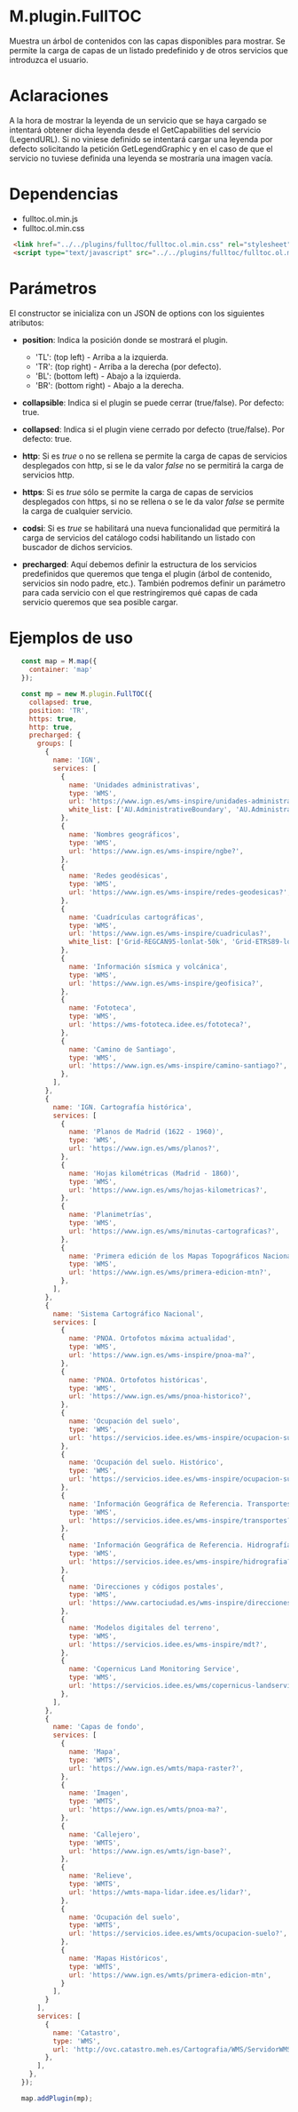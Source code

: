 # M.plugin.FullTOC

Muestra un árbol de contenidos con las capas disponibles para mostrar. Se permite la carga de capas de un listado predefinido y de otros servicios que introduzca el usuario.

# Aclaraciones

A la hora de mostrar la leyenda de un servicio que se haya cargado se intentará obtener dicha leyenda desde el GetCapabilities del servicio (LegendURL). Si no viniese definido se intentará cargar una leyenda por defecto solicitando la petición GetLegendGraphic y en el caso de que el servicio no tuviese definida una leyenda se mostraría una imagen vacía.

# Dependencias

- fulltoc.ol.min.js
- fulltoc.ol.min.css


```html
 <link href="../../plugins/fulltoc/fulltoc.ol.min.css" rel="stylesheet" />
 <script type="text/javascript" src="../../plugins/fulltoc/fulltoc.ol.min.js"></script>
```

# Parámetros

El constructor se inicializa con un JSON de options con los siguientes atributos:

- **position**: Indica la posición donde se mostrará el plugin.
  - 'TL': (top left) - Arriba a la izquierda.
  - 'TR': (top right) - Arriba a la derecha (por defecto).
  - 'BL': (bottom left) - Abajo a la izquierda.
  - 'BR': (bottom right) - Abajo a la derecha.

- **collapsible**: Indica si el plugin se puede cerrar (true/false). Por defecto: true.

- **collapsed**: Indica si el plugin viene cerrado por defecto (true/false). Por defecto: true.

- **http**: Si es *true* o no se rellena se permite la carga de capas de servicios desplegados con http, si se le da valor *false* no se permitirá la carga de servicios http.

- **https**: Si es *true* sólo se permite la carga de capas de servicios desplegados con https, si no se rellena o se le da valor *false* se permite la carga de cualquier servicio.

- **codsi**: Si es *true* se habilitará una nueva funcionalidad que permitirá la carga de servicios del catálogo codsi habilitando un listado con buscador de dichos servicios.

- **precharged**: Aquí debemos definir la estructura de los servicios predefinidos que queremos que tenga el plugin (árbol de contenido, servicios sin nodo padre, etc.). También podremos definir un parámetro para cada servicio con el que restringiremos qué capas de cada servicio queremos que sea posible cargar.

# Ejemplos de uso

```javascript
   const map = M.map({
     container: 'map'
   });

   const mp = new M.plugin.FullTOC({
     collapsed: true,
     position: 'TR',
     https: true,
     http: true,
     precharged: {
       groups: [
         {
           name: 'IGN',
           services: [
             {
               name: 'Unidades administrativas',
               type: 'WMS',
               url: 'https://www.ign.es/wms-inspire/unidades-administrativas?',
               white_list: ['AU.AdministrativeBoundary', 'AU.AdministrativeUnit'],
             },
             {
               name: 'Nombres geográficos',
               type: 'WMS',
               url: 'https://www.ign.es/wms-inspire/ngbe?',
             },
             {
               name: 'Redes geodésicas',
               type: 'WMS',
               url: 'https://www.ign.es/wms-inspire/redes-geodesicas?',
             },
             {
               name: 'Cuadrículas cartográficas',
               type: 'WMS',
               url: 'https://www.ign.es/wms-inspire/cuadriculas?',
               white_list: ['Grid-REGCAN95-lonlat-50k', 'Grid-ETRS89-lonlat-50k', 'Grid-ETRS89-lonlat-25k', 'Grid-REGCAN95-lonlat-25k', 'Grid-25k-extendida'],
             },
             {
               name: 'Información sísmica y volcánica',
               type: 'WMS',
               url: 'https://www.ign.es/wms-inspire/geofisica?',
             },
             {
               name: 'Fototeca',
               type: 'WMS',
               url: 'https://wms-fototeca.idee.es/fototeca?',
             },
             {
               name: 'Camino de Santiago',
               type: 'WMS',
               url: 'https://www.ign.es/wms-inspire/camino-santiago?',
             },
           ],
         },
         {
           name: 'IGN. Cartografía histórica',
           services: [
             {
               name: 'Planos de Madrid (1622 - 1960)',
               type: 'WMS',
               url: 'https://www.ign.es/wms/planos?',
             },
             {
               name: 'Hojas kilométricas (Madrid - 1860)',
               type: 'WMS',
               url: 'https://www.ign.es/wms/hojas-kilometricas?',
             },
             {
               name: 'Planimetrías',
               type: 'WMS',
               url: 'https://www.ign.es/wms/minutas-cartograficas?',
             },
             {
               name: 'Primera edición de los Mapas Topográficos Nacionales',
               type: 'WMS',
               url: 'https://www.ign.es/wms/primera-edicion-mtn?',
             },
           ],
         },
         {
           name: 'Sistema Cartográfico Nacional',
           services: [
             {
               name: 'PNOA. Ortofotos máxima actualidad',
               type: 'WMS',
               url: 'https://www.ign.es/wms-inspire/pnoa-ma?',
             },
             {
               name: 'PNOA. Ortofotos históricas',
               type: 'WMS',
               url: 'https://www.ign.es/wms/pnoa-historico?',
             },
             {
               name: 'Ocupación del suelo',
               type: 'WMS',
               url: 'https://servicios.idee.es/wms-inspire/ocupacion-suelo?',
             },
             {
               name: 'Ocupación del suelo. Histórico',
               type: 'WMS',
               url: 'https://servicios.idee.es/wms-inspire/ocupacion-suelo-historico?',
             },
             {
               name: 'Información Geográfica de Referencia. Transportes',
               type: 'WMS',
               url: 'https://servicios.idee.es/wms-inspire/transportes?',
             },
             {
               name: 'Información Geográfica de Referencia. Hidrografía',
               type: 'WMS',
               url: 'https://servicios.idee.es/wms-inspire/hidrografia?',
             },
             {
               name: 'Direcciones y códigos postales',
               type: 'WMS',
               url: 'https://www.cartociudad.es/wms-inspire/direcciones-ccpp?',
             },
             {
               name: 'Modelos digitales del terreno',
               type: 'WMS',
               url: 'https://servicios.idee.es/wms-inspire/mdt?',
             },
             {
               name: 'Copernicus Land Monitoring Service',
               type: 'WMS',
               url: 'https://servicios.idee.es/wms/copernicus-landservice-spain?',
             },
           ],
         },
         {
           name: 'Capas de fondo',
           services: [
             {
               name: 'Mapa',
               type: 'WMTS',
               url: 'https://www.ign.es/wmts/mapa-raster?',
             },
             {
               name: 'Imagen',
               type: 'WMTS',
               url: 'https://www.ign.es/wmts/pnoa-ma?',
             },
             {
               name: 'Callejero',
               type: 'WMTS',
               url: 'https://www.ign.es/wmts/ign-base?',
             },
             {
               name: 'Relieve',
               type: 'WMTS',
               url: 'https://wmts-mapa-lidar.idee.es/lidar?',
             },
             {
               name: 'Ocupación del suelo',
               type: 'WMTS',
               url: 'https://servicios.idee.es/wmts/ocupacion-suelo?',
             },
             {
               name: 'Mapas Históricos',
               type: 'WMTS',
               url: 'https://www.ign.es/wmts/primera-edicion-mtn',
             }
           ],
         }
       ],
       services: [
         {
           name: 'Catastro',
           type: 'WMS',
           url: 'http://ovc.catastro.meh.es/Cartografia/WMS/ServidorWMS.aspx?',
         },
       ],
     },
   });

   map.addPlugin(mp);
```
